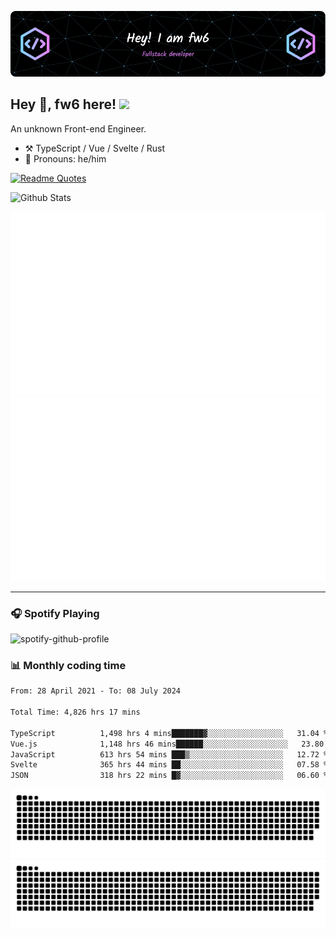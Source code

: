 ![Header](github-header-image.png)

## Hey 👋, fw6 here! <img src="https://github.githubassets.com/images/mona-whisper.gif" height="24" />


An unknown Front-end Engineer.

-   :hammer_and_pick: TypeScript / Vue / Svelte / Rust
-   :man: Pronouns: he/him


[![Readme Quotes](https://quotes-github-readme.vercel.app/api?type=horizontal&theme=algolia)](https://github.com/piyushsuthar/github-readme-quotes)



![Github Stats](https://github-readme-stats.vercel.app/api?username=fw6&bg_color=30,e96443,904e95&title_color=fff&text_color=fff)

![](https://raw.githubusercontent.com/fw6/github-stats-transparent/output/generated/overview.svg)
![](https://raw.githubusercontent.com/fw6/github-stats-transparent/output/generated/languages.svg)


---

### 🎧 Spotify Playing

<!-- ![spotify-github-profile](/img/default.svg) -->

![spotify-github-profile](https://spotify-github-profile.vercel.app/api/view.svg?uid=r6wn4hdvypv0lkzyrj0e0pjct&cover_image=true&theme=default&show_offline=true&background_color=9a10ad&interchange=true&bar_color_cover=true)



### :bar_chart: Monthly coding time 

<!--START_SECTION:waka-->

```txt
From: 28 April 2021 - To: 08 July 2024

Total Time: 4,826 hrs 17 mins

TypeScript          1,498 hrs 4 mins███████▓░░░░░░░░░░░░░░░░░   31.04 %
Vue.js              1,148 hrs 46 mins██████░░░░░░░░░░░░░░░░░░░   23.80 %
JavaScript          613 hrs 54 mins ███▒░░░░░░░░░░░░░░░░░░░░░   12.72 %
Svelte              365 hrs 44 mins ██░░░░░░░░░░░░░░░░░░░░░░░   07.58 %
JSON                318 hrs 22 mins █▓░░░░░░░░░░░░░░░░░░░░░░░   06.60 %
```

<!--END_SECTION:waka-->




![github contribution grid snake animation](https://raw.githubusercontent.com/platane/platane/output/github-contribution-grid-snake-dark.svg#gh-dark-mode-only)![github contribution grid snake animation](https://raw.githubusercontent.com/platane/platane/output/github-contribution-grid-snake.svg#gh-light-mode-only)
